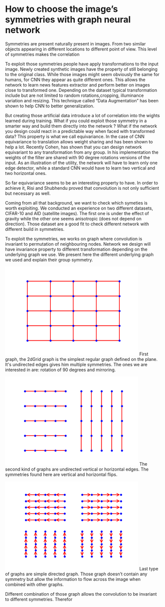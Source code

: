 # How to choose the image’s symmetries with graph neural network


Symmetries are present naturally present in images. From two similar objects appearing in different locations to different point of view. This level of symmetries makes the correlation 


To exploit those symmetries people have apply transformations to the input image. Newly created synthetic images have the property of still belonging to the original class. While those images might seem obviously the same for humans, for CNN they appear as quite different ones. This allows the network to learn news features extractor and perform better on images close to transformed one. Depending on the dataset typical transformation include but are not limited to  random rotations,cropping, illuminance variation and resizing. This technique called “Data Augmentation” has been shown to help CNN to better generalization.

But creating those artificial data introduce a lot of correlation into the wights learned during training. What if you could exploit those symmetry in a smarter way and build them directly into the network ? What if the network you design could react in a predictable way when faced with transformed data? This property is what we call equivariance. In the case of CNN equivariance to translation allows weight sharing and has been shown to help a lot. Recently Cohen, has shown that you can design network equivariant to any transformation from any group. In his implementation the weights of the filter are shared with 90 degree rotations versions of the input. As an illustration of the utility, the network will have to learn only one edge detector, while a standard CNN would have to learn two vertical and two horizontal ones.

So far equivariance seems to be an interesting property to have. In order to achieve it, Risi and Shubhendu proved that convolution is not only sufficient but necessary as well.

Coming from all that background, we want to check which symeties is worth exploiting. We conducted an experience on two different datasets, CIFAR-10 and AID (satellite images). The first one is under the effect of gravity while the other one seems anisotropic (does not depend on direction). Those dataset are a good fit to check different network with different build in symmetries.


To exploit the symmetries, we works on graph where convolution is invariant to permutation of neighbouring nodes. Network we design will have invariance property to different transformation depending on the underlying graph we use. We present here the different underlying graph we used and explain their group symmetry.

![2d Grid](docs/images/2dGrid.png)
First graph, the 2dGrid graph is the simplest regular graph defined on the plane. It's undirected edges gives him multiple symmetries. The ones we are interested in are: rotation of 90 degrees and mirroring.


![undirected Horizontal and Vertical](docs/images/vertical_horizontal.png)
The second kind of graphs are undirected vertical or horizontal edges. The symmetries found here are vertical and horizontal flips.

 

![All directions](docs/images/all_direction.png)
Last type of graphs are simple directed graph. Those graph doesn’t contain any symmetry but allow the information to flow across the image when combined with other graphs.


Different combination of those graph allows the convolution to be invariant to different symmetries. Therefor 
